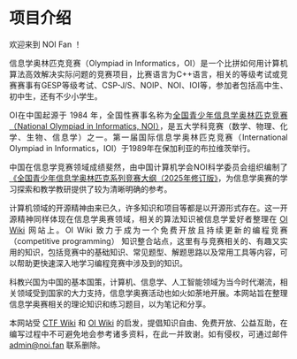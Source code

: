 # 项目介绍

<p style="text-align: justify; margin-bottom: 1em;">
欢迎来到 NOI Fan ！
</p>

<p style="text-align: justify; margin-bottom: 1em;">
信息学奥林匹克竞赛（Olympiad in Informatics，OI）是一个比拼如何用计算机算法高效解决实际问题的竞赛项目，比赛语言为C++语言，相关的等级考试或竞赛赛事有GESP等级考试、CSP-J/S、NOIP、NOI、IOI等，参加者包括高中生、初中生，还有不少小学生。
</p>

<p style="text-align: justify; margin-bottom: 1em;">
OI在中国起源于 1984 年，全国性赛事名称为<a href="https://www.noi.cn" target="_blank">全国青少年信息学奥林匹克竞赛（National Olympiad in Informatics, NOI）</a>，是五大学科竞赛（数学、物理、化学、生物、信息学）之一。第一届国际信息学奥林匹克竞赛（International Olympiad in Informatics，IOI）于1989年在保加利亚的布拉维茨举行。
</p>

<p style="text-align: justify; margin-bottom: 1em;">
中国在信息学竞赛领域成绩斐然，由中国计算机学会NOI科学委员会组织编制了<a href="https://www.noi.cn/upload/resources/file/2025/04/18/NOI_Syllabus_Edition_2025.pdf" target="_blank">《全国青少年信息学奥林匹克系列竞赛大纲（2025年修订版》</a>，为信息学奥赛的学习探索和教学教研提供了较为清晰明确的参考。
</p>

<p style="text-align: justify; margin-bottom: 1em;">
计算机领域的开源精神由来已久，许多知识和项目等都是以开源形式存在。这一开源精神同样体现在信息学奥赛领域，相关的算法知识被信息学爱好者整理在 <a href="https://oi.wiki" target="_blank">OI Wiki</a> 网站上。OI Wiki 致力于成为一个免费开放且持续更新的编程竞赛（competitive programming） 知识整合站点，这里有与竞赛相关的、有趣又实用的知识，包括竞赛中的基础知识、常见题型、解题思路以及常用工具等内容，可以帮助更快速深入地学习编程竞赛中涉及到的知识。
</p>

<p style="text-align: justify; margin-bottom: 1em;">
科教兴国为中国的基本国策，计算机、信息学、人工智能领域为当今时代潮流，相关领域受到国家的大力支持，信息学奥赛活动也如火如荼地开展。本网站旨在整理信息学奥赛相关的理论知识和练习题目，以为笔记和分享。
</p>

<p style="text-align: justify; margin-bottom: 1em;">
本网站受 <a href="https://ctf-wiki.org" target="_blank">CTF Wiki</a> 和 <a href="https://oi.wiki" target="_blank">OI Wiki</a> 的启发，提倡知识自由、免费开放、公益互助，在编写过程中不可避免地会参考诸多资料，在此一并致谢。如有侵权，可通过邮件 <a href="mailto:<admin@noi.fan>">admin@noi.fan</a> 联系删除。
</p>